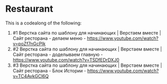# Restaurant

This is a codealong of the following:
1) #1 Верстка сайта по шаблону для начинающих | Верстаем вместе | Сайт ресторана - делаем меню - https://www.youtube.com/watch?v=poZf7nGcPIk
2) #2 Верстка сайта по шаблону для начинающих | Верстаем вместе | Сайт ресторана - доделываем главную - https://www.youtube.com/watch?v=TSDfEDrDXJ0
3) #3 Верстка сайта по шаблону для начинающих | Верстаем вместе | Сайт ресторана - Блок Истории - https://www.youtube.com/watch?v=TC4AvkGCl6Q
